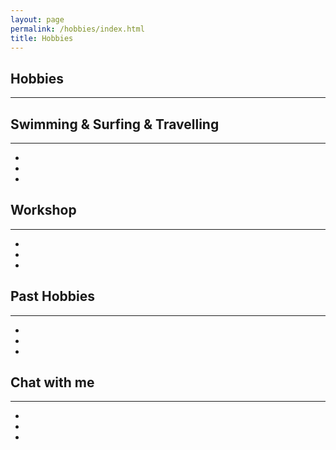 ```yaml
---
layout: page
permalink: /hobbies/index.html
title: Hobbies
---
```




## Hobbies
---

## Swimming & Surfing & Travelling
---
- 
- 
- 

## Workshop
---
- 
- 
- 




## Past Hobbies
---
- 
- 
- 



## Chat with me
---
- 
- 
- 

